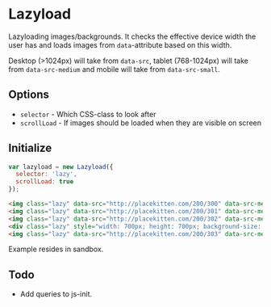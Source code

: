 # Lazyload

Lazyloading images/backgrounds. It checks the effective device width the user has and loads images from `data`-attribute based on this width.

Desktop (>1024px) will take from `data-src`, tablet (768-1024px) will take from `data-src-medium` and mobile will take from `data-src-small`.

## Options
* `selector` - Which CSS-class to look after
* `scrollLoad` - If images should be loaded when they are visible on screen

## Initialize

``` js
var lazyload = new Lazyload({
  selector: 'lazy',
  scrollLoad: true
});
```

``` html
<img class="lazy" data-src="http://placekitten.com/200/300" data-src-medium="http://placekitten.com/100/150" data-src-small="http://placekitten.com/50/75">
<img class="lazy" data-src="http://placekitten.com/200/301" data-src-medium="http://placekitten.com/100/151" data-src-small="http://placekitten.com/50/76">
<img class="lazy" data-src="http://placekitten.com/200/302" data-src-medium="http://placekitten.com/100/152" data-src-small="http://placekitten.com/50/77">
<div class="lazy" style="width: 700px; height: 700px; background-size: cover;" data-src="http://placekitten.com/200/303" data-src-medium="http://placekitten.com/100/153" data-src-small="http://placekitten.com/50/78"></div>
<img class="lazy" data-src="http://placekitten.com/200/303" data-src-medium="http://placekitten.com/100/153" data-src-small="http://placekitten.com/50/78">
```

Example resides in sandbox.

## Todo

* Add queries to js-init.
